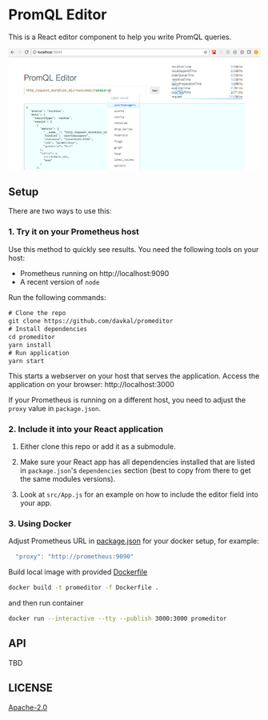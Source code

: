 # PromQL Editor

This is a React editor component to help you write PromQL queries.

![Screenshot](screenshot.png?raw=true)

## Setup

There are two ways to use this:

### 1. Try it on your Prometheus host

Use this method to quickly see results.
You need the following tools on your host:

* Prometheus running on http://localhost:9090
* A recent version of `node`

Run the following commands:

```
# Clone the repo
git clone https://github.com/davkal/promeditor
# Install dependencies
cd promeditor
yarn install
# Run application
yarn start
```

This starts a webserver on your host that serves the application.
Access the application on your browser: http://localhost:3000

If your Prometheus is running on a different host, you need to adjust the `proxy` value in `package.json`.


### 2. Include it into your React application

1. Either clone this repo or add it as a submodule.

2. Make sure your React app has all dependencies installed that are listed in `package.json`'s `dependencies` section (best to copy from there to get the same modules versions).

3. Look at `src/App.js` for an example on how to include the editor field into your app.

### 3. Using Docker

Adjust Prometheus URL in [package.json](package.json) for your docker setup, for example:

```js
  "proxy": "http://prometheus:9090"
```

Build local image with provided [Dockerfile](Dockerfile)

```sh
docker build -t promeditor -f Dockerfile .
```

and then run container

```sh
docker run --interactive --tty --publish 3000:3000 promeditor
```

## API

TBD

## LICENSE

[Apache-2.0](LICENSE)
